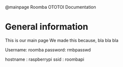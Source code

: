 @mainpage Roomba OTOTOI Documentation

# General information

This is our main page
We made this because, bla bla bla

Username: roomba
password: rmbpasswd

hostname : raspberrypi
ssid : roombapi